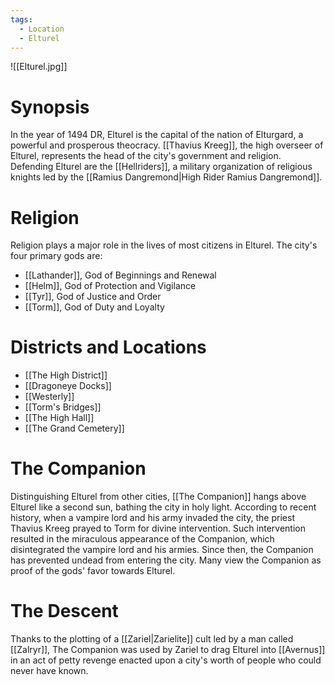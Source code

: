 ```yaml
---
tags:
  - Location
  - Elturel
---
```

![[Elturel.jpg]]
# Synopsis
In the year of 1494 DR, Elturel is the capital of the nation of Elturgard, a powerful and prosperous theocracy. [[Thavius Kreeg]], the high overseer of Elturel, represents the head of the city's government and religion. Defending Elturel are the [[Hellriders]], a military organization of religious knights led by the [[Ramius Dangremond|High Rider Ramius Dangremond]].
# Religion
Religion plays a major role in the lives of most citizens in Elturel. The city's four primary gods are:
- [[Lathander]], God of Beginnings and Renewal
- [[Helm]], God of Protection and Vigilance
- [[Tyr]], God of Justice and Order
- [[Torm]], God of Duty and Loyalty
# Districts and Locations
- [[The High District]]
- [[Dragoneye Docks]]
- [[Westerly]]
- [[Torm's Bridges]]
- [[The High Hall]]
- [[The Grand Cemetery]]
# The Companion
Distinguishing Elturel from other cities, [[The Companion]] hangs above Elturel like a second sun, bathing the city in holy light. According to recent history, when a vampire lord and his army invaded the city, the priest Thavius Kreeg prayed to Torm for divine intervention. Such intervention resulted in the miraculous appearance of the Companion, which disintegrated the vampire lord and his armies. Since then, the Companion has prevented undead from entering the city. Many view the Companion as proof of the gods' favor towards Elturel.
# The Descent
Thanks to the plotting of a [[Zariel|Zarielite]] cult led by a man called [[Zalryr]], The Companion was used by Zariel to drag Elturel into [[Avernus]] in an act of petty revenge enacted upon a city's worth of people who could never have known.
